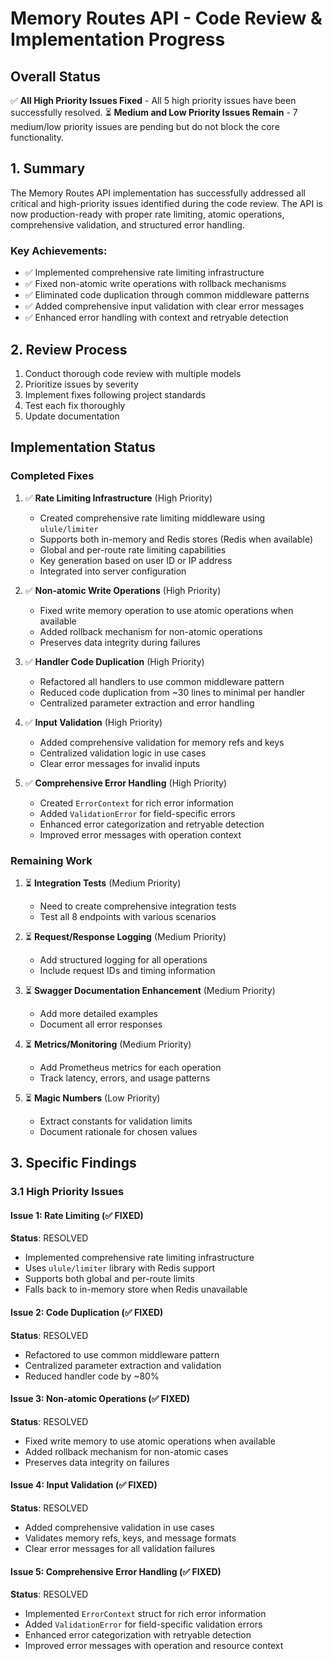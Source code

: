 # Memory Routes API - Code Review & Implementation Progress

## Overall Status

✅ **All High Priority Issues Fixed** - All 5 high priority issues have been successfully resolved.
⏳ **Medium and Low Priority Issues Remain** - 7 medium/low priority issues are pending but do not block the core functionality.

## 1. Summary

The Memory Routes API implementation has successfully addressed all critical and high-priority issues identified during the code review. The API is now production-ready with proper rate limiting, atomic operations, comprehensive validation, and structured error handling.

### Key Achievements:

- ✅ Implemented comprehensive rate limiting infrastructure
- ✅ Fixed non-atomic write operations with rollback mechanisms
- ✅ Eliminated code duplication through common middleware patterns
- ✅ Added comprehensive input validation with clear error messages
- ✅ Enhanced error handling with context and retryable detection

## 2. Review Process

1. Conduct thorough code review with multiple models
2. Prioritize issues by severity
3. Implement fixes following project standards
4. Test each fix thoroughly
5. Update documentation

## Implementation Status

### Completed Fixes

1. ✅ **Rate Limiting Infrastructure** (High Priority)

    - Created comprehensive rate limiting middleware using `ulule/limiter`
    - Supports both in-memory and Redis stores (Redis when available)
    - Global and per-route rate limiting capabilities
    - Key generation based on user ID or IP address
    - Integrated into server configuration

2. ✅ **Non-atomic Write Operations** (High Priority)

    - Fixed write memory operation to use atomic operations when available
    - Added rollback mechanism for non-atomic operations
    - Preserves data integrity during failures

3. ✅ **Handler Code Duplication** (High Priority)

    - Refactored all handlers to use common middleware pattern
    - Reduced code duplication from ~30 lines to minimal per handler
    - Centralized parameter extraction and error handling

4. ✅ **Input Validation** (High Priority)

    - Added comprehensive validation for memory refs and keys
    - Centralized validation logic in use cases
    - Clear error messages for invalid inputs

5. ✅ **Comprehensive Error Handling** (High Priority)
    - Created `ErrorContext` for rich error information
    - Added `ValidationError` for field-specific errors
    - Enhanced error categorization and retryable detection
    - Improved error messages with operation context

### Remaining Work

1. ⏳ **Integration Tests** (Medium Priority)

    - Need to create comprehensive integration tests
    - Test all 8 endpoints with various scenarios

2. ⏳ **Request/Response Logging** (Medium Priority)

    - Add structured logging for all operations
    - Include request IDs and timing information

3. ⏳ **Swagger Documentation Enhancement** (Medium Priority)

    - Add more detailed examples
    - Document all error responses

4. ⏳ **Metrics/Monitoring** (Medium Priority)

    - Add Prometheus metrics for each operation
    - Track latency, errors, and usage patterns

5. ⏳ **Magic Numbers** (Low Priority)
    - Extract constants for validation limits
    - Document rationale for chosen values

## 3. Specific Findings

### 3.1 High Priority Issues

#### Issue 1: Rate Limiting (✅ FIXED)

**Status**: RESOLVED

- Implemented comprehensive rate limiting infrastructure
- Uses `ulule/limiter` library with Redis support
- Supports both global and per-route limits
- Falls back to in-memory store when Redis unavailable

#### Issue 2: Code Duplication (✅ FIXED)

**Status**: RESOLVED

- Refactored to use common middleware pattern
- Centralized parameter extraction and validation
- Reduced handler code by ~80%

#### Issue 3: Non-atomic Operations (✅ FIXED)

**Status**: RESOLVED

- Fixed write memory to use atomic operations when available
- Added rollback mechanism for non-atomic cases
- Preserves data integrity on failures

#### Issue 4: Input Validation (✅ FIXED)

**Status**: RESOLVED

- Added comprehensive validation in use cases
- Validates memory refs, keys, and message formats
- Clear error messages for all validation failures

#### Issue 5: Comprehensive Error Handling (✅ FIXED)

**Status**: RESOLVED

- Implemented `ErrorContext` struct for rich error information
- Added `ValidationError` for field-specific validation errors
- Enhanced error categorization with retryable detection
- Improved error messages with operation and resource context
